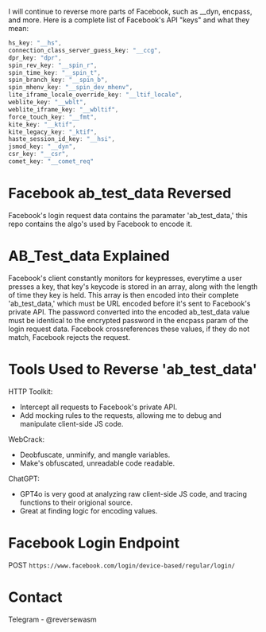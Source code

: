 I will continue to reverse more parts of Facebook, such as __dyn, encpass, and more. Here is a complete list of Facebook's API "keys" and what they mean:

```js
hs_key: "__hs",
connection_class_server_guess_key: "__ccg",
dpr_key: "dpr",
spin_rev_key: "__spin_r",
spin_time_key: "__spin_t",
spin_branch_key: "__spin_b",
spin_mhenv_key: "__spin_dev_mhenv",
lite_iframe_locale_override_key: "__ltif_locale",
weblite_key: "__wblt",
weblite_iframe_key: "__wbltif",
force_touch_key: "__fmt",
kite_key: "__ktif",
kite_legacy_key: "_ktif",
haste_session_id_key: "__hsi",
jsmod_key: "__dyn",
csr_key: "__csr",
comet_key: "__comet_req"
```

# Facebook ab_test_data Reversed

Facebook's login request data contains the paramater 'ab_test_data,' this repo contains the algo's used by Facebook to encode it.

# AB_Test_data Explained

Facebook's client constantly monitors for keypresses, everytime a user presses a key, that key's keycode is stored in an array, along with the length of time they key is held. This array is then encoded into their complete 'ab_test_data,' which must be URL encoded before it's sent to Facebook's private API. The password converted into the encoded ab_test_data value must be identical to the encrypted password in the encpass param of the login request data. Facebook crossreferences these values, if they do not match, Facebook rejects the request. 

# Tools Used to Reverse 'ab_test_data'

HTTP Toolkit:
- Intercept all requests to Facebook's private API.
- Add mocking rules to the requests, allowing me to debug and manipulate client-side JS code.

WebCrack:
- Deobfuscate, unminify, and mangle variables.
- Make's obfuscated, unreadable code readable. 

ChatGPT: 
- GPT4o is very good at analyzing raw client-side JS code, and tracing functions to their origional source. 
- Great at finding logic for encoding values.

# Facebook Login Endpoint

POST `https://www.facebook.com/login/device-based/regular/login/`

# Contact

Telegram - @reversewasm
